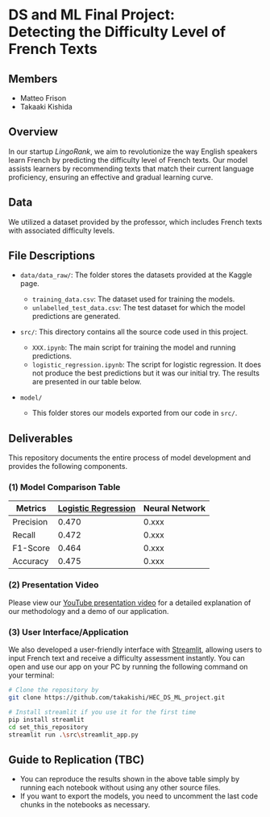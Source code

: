 # DS and ML Final Project:<br> Detecting the Difficulty Level of French Texts

## Members
- Matteo Frison
- Takaaki Kishida


## Overview
In our startup *LingoRank*, we aim to revolutionize the way English speakers learn French by predicting the difficulty level of French texts. Our model assists learners by recommending texts that match their current language proficiency, ensuring an effective and gradual learning curve.


## Data
We utilized a dataset provided by the professor, which includes French texts with associated difficulty levels. 


## File Descriptions
- `data/data_raw/`: The folder stores the datasets provided at the Kaggle page.
  - `training_data.csv`: The dataset used for training the models.
  - `unlabelled_test_data.csv`: The test dataset for which the model predictions are generated.

- `src/`: This directory contains all the source code used in this project.
  - `XXX.ipynb`: The main script for training the model and running predictions.
  - `logistic_regression.ipynb`: The script for logistic regression. It does not produce the best predictions but it was our initial try. The results are presented in our table below.

- `model/`
  - This folder stores our models exported from our code in `src/`.


## Deliverables
This repository documents the entire process of model development and provides the following components.

### (1) Model Comparison Table
| Metrics     | [Logistic Regression](https://github.com/takakishi/HEC_DS_ML_project/blob/main/src/logistic_regression.ipynb) | Neural Network |
|-------------|---------|---------|
| Precision   | 0.470   | 0.xxx   |
| Recall      | 0.472   | 0.xxx   |
| F1-Score    | 0.464   | 0.xxx   |
| Accuracy    | 0.475   | 0.xxx   |

### (2) Presentation Video
Please view our [YouTube presentation video](#) for a detailed explanation of our methodology and a demo of our application.

### (3) User Interface/Application
We also developed a user-friendly interface with [Streamlit](https://streamlit.io/), allowing users to input French text and receive a difficulty assessment instantly. You can open and use our app on your PC by running the following command on your terminal:
```bash
# Clone the repository by
git clone https://github.com/takakishi/HEC_DS_ML_project.git

# Install streamlit if you use it for the first time
pip install streamlit
cd set_this_repository
streamlit run .\src\streamlit_app.py
```


## Guide to Replication (TBC)
- You can reproduce the results shown in the above table simply by running each notebook without using any other source files.
- If you want to export the models, you need to uncomment the last code chunks in the notebooks as necessary.
